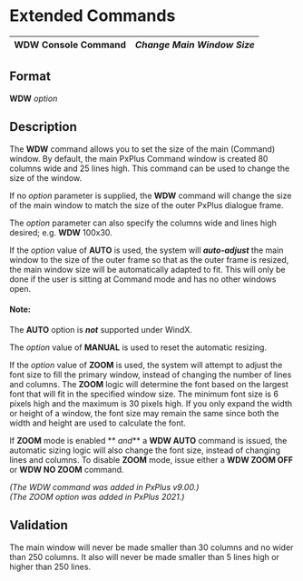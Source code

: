 # Extended Commands

**WDW Console Command** |  **_Change Main Window Size_**  
---|---  
  
## Format

**WDW** _option_

## Description

The **WDW** command allows you to set the size of the main (Command) window. By default, the main PxPlus Command window is created 80 columns wide and 25 lines high. This command can be used to change the size of the window.

If no _option_ parameter is supplied, the **WDW** command will change the size of the main window to match the size of the outer PxPlus dialogue frame.

The _option_ parameter can also specify the columns wide and lines high desired; e.g. **WDW** 100x30.

If the _option_ value of **AUTO** is used, the system will **_auto-adjust_** the main window to the size of the outer frame so that as the outer frame is resized, the main window size will be automatically adapted to fit. This will only be done if the user is sitting at Command mode and has no other windows open.

#### **Note:**  
The **AUTO** option is **_not_** supported under WindX.

The _option_ value of **MANUAL** is used to reset the automatic resizing.

If the _option_ value of **ZOOM** is used, the system will attempt to adjust the font size to fill the primary window, instead of changing the number of lines and columns. The **ZOOM** logic will determine the font based on the largest font that will fit in the specified window size. The minimum font size is 6 pixels high and the maximum is 30 pixels high. If you only expand the width or height of a window, the font size may remain the same since both the width and height are used to calculate the font. 

If **ZOOM** mode is enabled ** _and_** a **WDW AUTO** command is issued, the automatic sizing logic will also change the font size, instead of changing lines and columns. To disable **ZOOM** mode, issue either a **WDW ZOOM OFF** or **WDW NO ZOOM** command.

_(The WDW command was added in PxPlus v9.00.)  
(The ZOOM option was added in PxPlus 2021.)_

## Validation

The main window will never be made smaller than 30 columns and no wider than 250 columns. It also will never be made smaller than 5 lines high or higher than 250 lines.
